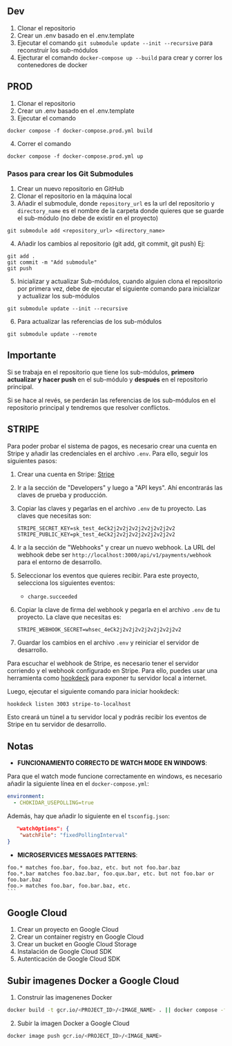## Dev

1. Clonar el repositorio
2. Crear un .env basado en el .env.template
3. Ejecutar el comando `git submodule update --init --recursive` para reconstruir los sub-módulos
4. Ejecturar el comando `docker-compose up --build` para crear y correr los contenedores de docker

## PROD

1. Clonar el repositorio
2. Crear un .env basado en el .env.template
3. Ejecutar el comando

```
docker compose -f docker-compose.prod.yml build
```

4. Correr el comando

```
docker compose -f docker-compose.prod.yml up
```

### Pasos para crear los Git Submodules

1. Crear un nuevo repositorio en GitHub
2. Clonar el repositorio en la máquina local
3. Añadir el submodule, donde `repository_url` es la url del repositorio y `directory_name` es el nombre de la carpeta donde quieres que se guarde el sub-módulo (no debe de existir en el proyecto)

```
git submodule add <repository_url> <directory_name>
```

4. Añadir los cambios al repositorio (git add, git commit, git push)
   Ej:

```
git add .
git commit -m "Add submodule"
git push
```

5. Inicializar y actualizar Sub-módulos, cuando alguien clona el repositorio por primera vez, debe de ejecutar el siguiente comando para inicializar y actualizar los sub-módulos

```
git submodule update --init --recursive
```

6. Para actualizar las referencias de los sub-módulos

```
git submodule update --remote
```

## Importante

Si se trabaja en el repositorio que tiene los sub-módulos, **primero actualizar y hacer push** en el sub-módulo y **después** en el repositorio principal.

Si se hace al revés, se perderán las referencias de los sub-módulos en el repositorio principal y tendremos que resolver conflictos.

## STRIPE

Para poder probar el sistema de pagos, es necesario crear una cuenta en Stripe y añadir las credenciales en el archivo `.env`.
Para ello, seguir los siguientes pasos:

1. Crear una cuenta en Stripe: [Stripe](https://dashboard.stripe.com/register)
2. Ir a la sección de "Developers" y luego a "API keys". Ahí encontrarás las claves de prueba y producción.
3. Copiar las claves y pegarlas en el archivo `.env` de tu proyecto. Las claves que necesitas son:

   ```
   STRIPE_SECRET_KEY=sk_test_4eCk2j2v2j2v2j2v2j2v2j2v2
   STRIPE_PUBLIC_KEY=pk_test_4eCk2j2v2j2v2j2v2j2v2j2v2
   ```

4. Ir a la sección de "Webhooks" y crear un nuevo webhook. La URL del webhook debe ser `http://localhost:3000/api/v1/payments/webhook` para el entorno de desarrollo.
5. Seleccionar los eventos que quieres recibir. Para este proyecto, selecciona los siguientes eventos:
   - `charge.succeeded`
6. Copiar la clave de firma del webhook y pegarla en el archivo `.env` de tu proyecto. La clave que necesitas es:

   ```
   STRIPE_WEBHOOK_SECRET=whsec_4eCk2j2v2j2v2j2v2j2v2j2v2
   ```

7. Guardar los cambios en el archivo `.env` y reiniciar el servidor de desarrollo.

Para escuchar el webhook de Stripe, es necesario tener el servidor corriendo y el webhook configurado en Stripe. Para ello, puedes usar una herramienta como [hookdeck](https://hookdeck.com/) para exponer tu servidor local a internet.

Luego, ejecutar el siguiente comando para iniciar hookdeck:

```bash
hookdeck listen 3003 stripe-to-localhost
```

Esto creará un túnel a tu servidor local y podrás recibir los eventos de Stripe en tu servidor de desarrollo.

## Notas

- **FUNCIONAMIENTO CORRECTO DE WATCH MODE EN WINDOWS**:

Para que el watch mode funcione correctamente en windows, es necesario añadir la siguiente línea en el `docker-compose.yml`:

```yaml
environment:
  - CHOKIDAR_USEPOLLING=true
```

Además, hay que añadir lo siguiente en el `tsconfig.json`:

```json
   "watchOptions": {
    "watchFile": "fixedPollingInterval"
}
```

- **MICROSERVICES MESSAGES PATTERNS**:

````
foo.* matches foo.bar, foo.baz, etc. but not foo.bar.baz
foo.*.bar matches foo.baz.bar, foo.qux.bar, etc. but not foo.bar or foo.bar.baz
foo.> matches foo.bar, foo.bar.baz, etc.
```
````

## Google Cloud

1. Crear un proyecto en Google Cloud
2. Crear un container registry en Google Cloud
3. Crear un bucket en Google Cloud Storage
4. Instalación de Google Cloud SDK
5. Autenticación de Google Cloud SDK

## Subir imagenes Docker a Google Cloud

1. Construir las imagenenes Docker

```bash
docker build -t gcr.io/<PROJECT_ID>/<IMAGE_NAME> . || docker compose -f docker-compose.prod.yml build
```

2. Subir la imagen Docker a Google Cloud

```bash
docker image push gcr.io/<PROJECT_ID>/<IMAGE_NAME>
```
